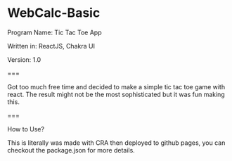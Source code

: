 # WebCalc-Basic
Program Name: Tic Tac Toe App

Written in: ReactJS, Chakra UI

Version: 1.0

===

Got too much free time and decided to make a simple tic tac toe game with react. The result might not be the most sophisticated but it was fun making this.

===

How to Use?

This is literally was made with CRA then deployed to github pages, you can checkout the package.json for more details.
